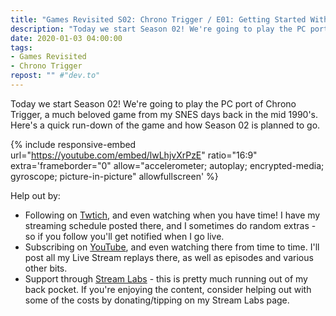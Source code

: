 ```yaml
---
title: "Games Revisited S02: Chrono Trigger / E01: Getting Started With Chrono Trigger"
description: "Today we start Season 02! We're going to play the PC port of Chrono Trigger, a much beloved game from my SNES days back in the mid 1990's. Here's a quick run-down of the game and how Season 02 is planned to go."
date: 2020-01-03 04:00:00
tags:
- Games Revisited
- Chrono Trigger
repost: "" #"dev.to"
---
```


Today we start Season 02! We're going to play the PC port of Chrono Trigger, a much beloved game from my SNES days back in the mid 1990's. Here's a quick run-down of the game and how Season 02 is planned to go.
<!--more-->

{% include responsive-embed url="https://youtube.com/embed/lwLhjvXrPzE" ratio="16:9" extra='frameborder="0" allow="accelerometer; autoplay; encrypted-media; gyroscope; picture-in-picture" allowfullscreen' %}

Help out by:
 * Following on [Twtich](https://twitch.tv/AnonJr_Live), and even watching when you have time! I have my streaming schedule posted there, and I sometimes do random extras - so if you follow you'll get notified when I go live.
 * Subscribing on [YouTube](http://www.youtube.com/channel/UCXafqhKHbkSUIrq0LAuu0tw), and even watching there from time to time. I'll post all my Live Stream replays there, as well as episodes and various other bits.
 * Support through [Stream Labs](https://streamlabs.com/anonjr_live) - this is pretty much running out of my back pocket. If you're enjoying the content, consider helping out with some of the costs by donating/tipping on my Stream Labs page.